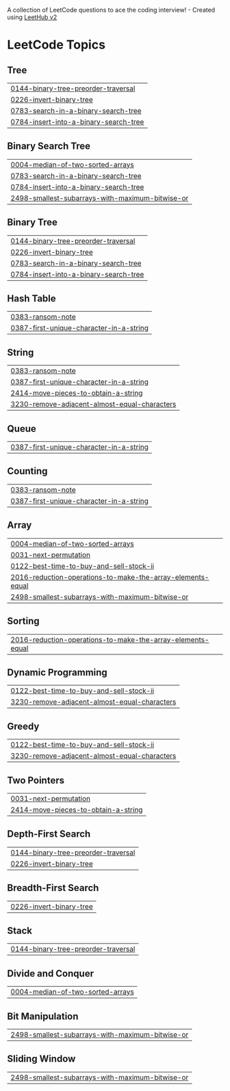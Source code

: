 A collection of LeetCode questions to ace the coding interview! - Created using [LeetHub v2](https://github.com/arunbhardwaj/LeetHub-2.0)
<!---LeetCode Topics Start-->
# LeetCode Topics
## Tree
|  |
| ------- |
| [0144-binary-tree-preorder-traversal](https://github.com/Prathamesh-2005/LEETCODE-SOLUTIONS-ACE-PLACEMENT-ROAD-TO-20-LPA/tree/master/0144-binary-tree-preorder-traversal) |
| [0226-invert-binary-tree](https://github.com/Prathamesh-2005/LEETCODE-SOLUTIONS-ACE-PLACEMENT-ROAD-TO-20-LPA/tree/master/0226-invert-binary-tree) |
| [0783-search-in-a-binary-search-tree](https://github.com/Prathamesh-2005/LEETCODE-SOLUTIONS-ACE-PLACEMENT-ROAD-TO-20-LPA/tree/master/0783-search-in-a-binary-search-tree) |
| [0784-insert-into-a-binary-search-tree](https://github.com/Prathamesh-2005/LEETCODE-SOLUTIONS-ACE-PLACEMENT-ROAD-TO-20-LPA/tree/master/0784-insert-into-a-binary-search-tree) |
## Binary Search Tree
|  |
| ------- |
| [0004-median-of-two-sorted-arrays](https://github.com/Prathamesh-2005/LEETCODE-SOLUTIONS-ACE-PLACEMENT-ROAD-TO-20-LPA/tree/master/0004-median-of-two-sorted-arrays) |
| [0783-search-in-a-binary-search-tree](https://github.com/Prathamesh-2005/LEETCODE-SOLUTIONS-ACE-PLACEMENT-ROAD-TO-20-LPA/tree/master/0783-search-in-a-binary-search-tree) |
| [0784-insert-into-a-binary-search-tree](https://github.com/Prathamesh-2005/LEETCODE-SOLUTIONS-ACE-PLACEMENT-ROAD-TO-20-LPA/tree/master/0784-insert-into-a-binary-search-tree) |
| [2498-smallest-subarrays-with-maximum-bitwise-or](https://github.com/Prathamesh-2005/LEETCODE-SOLUTIONS-ACE-PLACEMENT-ROAD-TO-20-LPA/tree/master/2498-smallest-subarrays-with-maximum-bitwise-or) |
## Binary Tree
|  |
| ------- |
| [0144-binary-tree-preorder-traversal](https://github.com/Prathamesh-2005/LEETCODE-SOLUTIONS-ACE-PLACEMENT-ROAD-TO-20-LPA/tree/master/0144-binary-tree-preorder-traversal) |
| [0226-invert-binary-tree](https://github.com/Prathamesh-2005/LEETCODE-SOLUTIONS-ACE-PLACEMENT-ROAD-TO-20-LPA/tree/master/0226-invert-binary-tree) |
| [0783-search-in-a-binary-search-tree](https://github.com/Prathamesh-2005/LEETCODE-SOLUTIONS-ACE-PLACEMENT-ROAD-TO-20-LPA/tree/master/0783-search-in-a-binary-search-tree) |
| [0784-insert-into-a-binary-search-tree](https://github.com/Prathamesh-2005/LEETCODE-SOLUTIONS-ACE-PLACEMENT-ROAD-TO-20-LPA/tree/master/0784-insert-into-a-binary-search-tree) |
## Hash Table
|  |
| ------- |
| [0383-ransom-note](https://github.com/Prathamesh-2005/LEETCODE-SOLUTIONS-ACE-PLACEMENT-ROAD-TO-20-LPA/tree/master/0383-ransom-note) |
| [0387-first-unique-character-in-a-string](https://github.com/Prathamesh-2005/LEETCODE-SOLUTIONS-ACE-PLACEMENT-ROAD-TO-20-LPA/tree/master/0387-first-unique-character-in-a-string) |
## String
|  |
| ------- |
| [0383-ransom-note](https://github.com/Prathamesh-2005/LEETCODE-SOLUTIONS-ACE-PLACEMENT-ROAD-TO-20-LPA/tree/master/0383-ransom-note) |
| [0387-first-unique-character-in-a-string](https://github.com/Prathamesh-2005/LEETCODE-SOLUTIONS-ACE-PLACEMENT-ROAD-TO-20-LPA/tree/master/0387-first-unique-character-in-a-string) |
| [2414-move-pieces-to-obtain-a-string](https://github.com/Prathamesh-2005/LEETCODE-SOLUTIONS-ACE-PLACEMENT-ROAD-TO-20-LPA/tree/master/2414-move-pieces-to-obtain-a-string) |
| [3230-remove-adjacent-almost-equal-characters](https://github.com/Prathamesh-2005/LEETCODE-SOLUTIONS-ACE-PLACEMENT-ROAD-TO-20-LPA/tree/master/3230-remove-adjacent-almost-equal-characters) |
## Queue
|  |
| ------- |
| [0387-first-unique-character-in-a-string](https://github.com/Prathamesh-2005/LEETCODE-SOLUTIONS-ACE-PLACEMENT-ROAD-TO-20-LPA/tree/master/0387-first-unique-character-in-a-string) |
## Counting
|  |
| ------- |
| [0383-ransom-note](https://github.com/Prathamesh-2005/LEETCODE-SOLUTIONS-ACE-PLACEMENT-ROAD-TO-20-LPA/tree/master/0383-ransom-note) |
| [0387-first-unique-character-in-a-string](https://github.com/Prathamesh-2005/LEETCODE-SOLUTIONS-ACE-PLACEMENT-ROAD-TO-20-LPA/tree/master/0387-first-unique-character-in-a-string) |
## Array
|  |
| ------- |
| [0004-median-of-two-sorted-arrays](https://github.com/Prathamesh-2005/LEETCODE-SOLUTIONS-ACE-PLACEMENT-ROAD-TO-20-LPA/tree/master/0004-median-of-two-sorted-arrays) |
| [0031-next-permutation](https://github.com/Prathamesh-2005/LEETCODE-SOLUTIONS-ACE-PLACEMENT-ROAD-TO-20-LPA/tree/master/0031-next-permutation) |
| [0122-best-time-to-buy-and-sell-stock-ii](https://github.com/Prathamesh-2005/LEETCODE-SOLUTIONS-ACE-PLACEMENT-ROAD-TO-20-LPA/tree/master/0122-best-time-to-buy-and-sell-stock-ii) |
| [2016-reduction-operations-to-make-the-array-elements-equal](https://github.com/Prathamesh-2005/LEETCODE-SOLUTIONS-ACE-PLACEMENT-ROAD-TO-20-LPA/tree/master/2016-reduction-operations-to-make-the-array-elements-equal) |
| [2498-smallest-subarrays-with-maximum-bitwise-or](https://github.com/Prathamesh-2005/LEETCODE-SOLUTIONS-ACE-PLACEMENT-ROAD-TO-20-LPA/tree/master/2498-smallest-subarrays-with-maximum-bitwise-or) |
## Sorting
|  |
| ------- |
| [2016-reduction-operations-to-make-the-array-elements-equal](https://github.com/Prathamesh-2005/LEETCODE-SOLUTIONS-ACE-PLACEMENT-ROAD-TO-20-LPA/tree/master/2016-reduction-operations-to-make-the-array-elements-equal) |
## Dynamic Programming
|  |
| ------- |
| [0122-best-time-to-buy-and-sell-stock-ii](https://github.com/Prathamesh-2005/LEETCODE-SOLUTIONS-ACE-PLACEMENT-ROAD-TO-20-LPA/tree/master/0122-best-time-to-buy-and-sell-stock-ii) |
| [3230-remove-adjacent-almost-equal-characters](https://github.com/Prathamesh-2005/LEETCODE-SOLUTIONS-ACE-PLACEMENT-ROAD-TO-20-LPA/tree/master/3230-remove-adjacent-almost-equal-characters) |
## Greedy
|  |
| ------- |
| [0122-best-time-to-buy-and-sell-stock-ii](https://github.com/Prathamesh-2005/LEETCODE-SOLUTIONS-ACE-PLACEMENT-ROAD-TO-20-LPA/tree/master/0122-best-time-to-buy-and-sell-stock-ii) |
| [3230-remove-adjacent-almost-equal-characters](https://github.com/Prathamesh-2005/LEETCODE-SOLUTIONS-ACE-PLACEMENT-ROAD-TO-20-LPA/tree/master/3230-remove-adjacent-almost-equal-characters) |
## Two Pointers
|  |
| ------- |
| [0031-next-permutation](https://github.com/Prathamesh-2005/LEETCODE-SOLUTIONS-ACE-PLACEMENT-ROAD-TO-20-LPA/tree/master/0031-next-permutation) |
| [2414-move-pieces-to-obtain-a-string](https://github.com/Prathamesh-2005/LEETCODE-SOLUTIONS-ACE-PLACEMENT-ROAD-TO-20-LPA/tree/master/2414-move-pieces-to-obtain-a-string) |
## Depth-First Search
|  |
| ------- |
| [0144-binary-tree-preorder-traversal](https://github.com/Prathamesh-2005/LEETCODE-SOLUTIONS-ACE-PLACEMENT-ROAD-TO-20-LPA/tree/master/0144-binary-tree-preorder-traversal) |
| [0226-invert-binary-tree](https://github.com/Prathamesh-2005/LEETCODE-SOLUTIONS-ACE-PLACEMENT-ROAD-TO-20-LPA/tree/master/0226-invert-binary-tree) |
## Breadth-First Search
|  |
| ------- |
| [0226-invert-binary-tree](https://github.com/Prathamesh-2005/LEETCODE-SOLUTIONS-ACE-PLACEMENT-ROAD-TO-20-LPA/tree/master/0226-invert-binary-tree) |
## Stack
|  |
| ------- |
| [0144-binary-tree-preorder-traversal](https://github.com/Prathamesh-2005/LEETCODE-SOLUTIONS-ACE-PLACEMENT-ROAD-TO-20-LPA/tree/master/0144-binary-tree-preorder-traversal) |
## Divide and Conquer
|  |
| ------- |
| [0004-median-of-two-sorted-arrays](https://github.com/Prathamesh-2005/LEETCODE-SOLUTIONS-ACE-PLACEMENT-ROAD-TO-20-LPA/tree/master/0004-median-of-two-sorted-arrays) |
## Bit Manipulation
|  |
| ------- |
| [2498-smallest-subarrays-with-maximum-bitwise-or](https://github.com/Prathamesh-2005/LEETCODE-SOLUTIONS-ACE-PLACEMENT-ROAD-TO-20-LPA/tree/master/2498-smallest-subarrays-with-maximum-bitwise-or) |
## Sliding Window
|  |
| ------- |
| [2498-smallest-subarrays-with-maximum-bitwise-or](https://github.com/Prathamesh-2005/LEETCODE-SOLUTIONS-ACE-PLACEMENT-ROAD-TO-20-LPA/tree/master/2498-smallest-subarrays-with-maximum-bitwise-or) |
<!---LeetCode Topics End-->